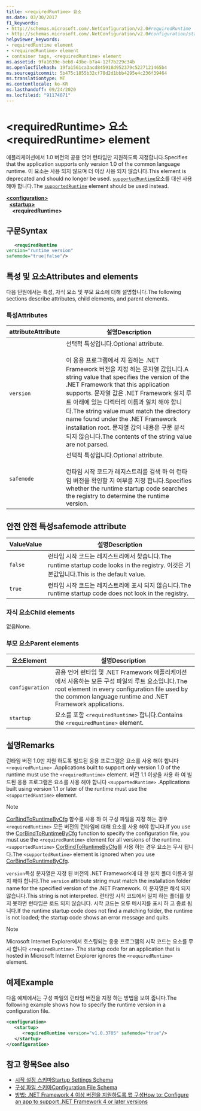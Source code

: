 ```yaml
---
title: <requiredRuntime> 요소
ms.date: 03/30/2017
f1_keywords:
- http://schemas.microsoft.com/.NetConfiguration/v2.0#requiredRuntime
- http://schemas.microsoft.com/.NetConfiguration/v2.0#configuration/startup/requiredRuntime
helpviewer_keywords:
- requiredRuntime element
- <requiredRuntime> element
- container tags, <requiredRuntime> element
ms.assetid: 9fa1639e-beb8-43be-b7a4-12f7b229c34b
ms.openlocfilehash: 19fa1561ca3acd845918d952379c5227121465b4
ms.sourcegitcommit: 5b475c1855b32cf78d2d1bbb4295e4c236f39464
ms.translationtype: MT
ms.contentlocale: ko-KR
ms.lasthandoff: 09/24/2020
ms.locfileid: "91174071"
---
```

# <a name="requiredruntime-element"></a><span data-ttu-id="40d14-102">\<requiredRuntime> 요소</span><span class="sxs-lookup"><span data-stu-id="40d14-102">\<requiredRuntime> element</span></span>

<span data-ttu-id="40d14-103">애플리케이션에서 1.0 버전의 공용 언어 런타임만 지원하도록 지정합니다.</span><span class="sxs-lookup"><span data-stu-id="40d14-103">Specifies that the application supports only version 1.0 of the common language runtime.</span></span> <span data-ttu-id="40d14-104">이 요소는 사용 되지 않으며 더 이상 사용 되지 않습니다.</span><span class="sxs-lookup"><span data-stu-id="40d14-104">This element is deprecated and should no longer be used.</span></span> <span data-ttu-id="40d14-105">[`supportedRuntime`](supportedruntime-element.md)요소를 대신 사용 해야 합니다.</span><span class="sxs-lookup"><span data-stu-id="40d14-105">The [`supportedRuntime`](supportedruntime-element.md) element should be used instead.</span></span>

[**\<configuration>**](../configuration-element.md)  
&nbsp;&nbsp;[**\<startup>**](startup-element.md)  
&nbsp;&nbsp;&nbsp;&nbsp;**\<requiredRuntime>**  

## <a name="syntax"></a><span data-ttu-id="40d14-106">구문</span><span class="sxs-lookup"><span data-stu-id="40d14-106">Syntax</span></span>

```xml
   <requiredRuntime  
version="runtime version"
safemode="true|false"/>
```

## <a name="attributes-and-elements"></a><span data-ttu-id="40d14-107">특성 및 요소</span><span class="sxs-lookup"><span data-stu-id="40d14-107">Attributes and elements</span></span>

<span data-ttu-id="40d14-108">다음 단원에서는 특성, 자식 요소 및 부모 요소에 대해 설명합니다.</span><span class="sxs-lookup"><span data-stu-id="40d14-108">The following sections describe attributes, child elements, and parent elements.</span></span>

### <a name="attributes"></a><span data-ttu-id="40d14-109">특성</span><span class="sxs-lookup"><span data-stu-id="40d14-109">Attributes</span></span>

|<span data-ttu-id="40d14-110">attribute</span><span class="sxs-lookup"><span data-stu-id="40d14-110">Attribute</span></span>|<span data-ttu-id="40d14-111">설명</span><span class="sxs-lookup"><span data-stu-id="40d14-111">Description</span></span>|
|---------------|-----------------|
|`version`|<span data-ttu-id="40d14-112">선택적 특성입니다.</span><span class="sxs-lookup"><span data-stu-id="40d14-112">Optional attribute.</span></span><br /><br /> <span data-ttu-id="40d14-113">이 응용 프로그램에서 지 원하는 .NET Framework 버전을 지정 하는 문자열 값입니다.</span><span class="sxs-lookup"><span data-stu-id="40d14-113">A string value that specifies the version of the .NET Framework that this application supports.</span></span> <span data-ttu-id="40d14-114">문자열 값은 .NET Framework 설치 루트 아래에 있는 디렉터리 이름과 일치 해야 합니다.</span><span class="sxs-lookup"><span data-stu-id="40d14-114">The string value must match the directory name found under the .NET Framework installation root.</span></span> <span data-ttu-id="40d14-115">문자열 값의 내용은 구문 분석 되지 않습니다.</span><span class="sxs-lookup"><span data-stu-id="40d14-115">The contents of the string value are not parsed.</span></span>|
|`safemode`|<span data-ttu-id="40d14-116">선택적 특성입니다.</span><span class="sxs-lookup"><span data-stu-id="40d14-116">Optional attribute.</span></span><br /><br /> <span data-ttu-id="40d14-117">런타임 시작 코드가 레지스트리를 검색 하 여 런타임 버전을 확인할 지 여부를 지정 합니다.</span><span class="sxs-lookup"><span data-stu-id="40d14-117">Specifies whether the runtime startup code searches the registry to determine the runtime version.</span></span>|

## <a name="safemode-attribute"></a><span data-ttu-id="40d14-118">안전 안전 특성</span><span class="sxs-lookup"><span data-stu-id="40d14-118">safemode attribute</span></span>

|<span data-ttu-id="40d14-119">Value</span><span class="sxs-lookup"><span data-stu-id="40d14-119">Value</span></span>|<span data-ttu-id="40d14-120">설명</span><span class="sxs-lookup"><span data-stu-id="40d14-120">Description</span></span>|
|-----------|-----------------|
|`false`|<span data-ttu-id="40d14-121">런타임 시작 코드는 레지스트리에서 찾습니다.</span><span class="sxs-lookup"><span data-stu-id="40d14-121">The runtime startup code looks in the registry.</span></span> <span data-ttu-id="40d14-122">이것은 기본값입니다.</span><span class="sxs-lookup"><span data-stu-id="40d14-122">This is the default value.</span></span>|
|`true`|<span data-ttu-id="40d14-123">런타임 시작 코드는 레지스트리에 표시 되지 않습니다.</span><span class="sxs-lookup"><span data-stu-id="40d14-123">The runtime startup code does not look in the registry.</span></span>|

### <a name="child-elements"></a><span data-ttu-id="40d14-124">자식 요소</span><span class="sxs-lookup"><span data-stu-id="40d14-124">Child elements</span></span>

<span data-ttu-id="40d14-125">없음</span><span class="sxs-lookup"><span data-stu-id="40d14-125">None.</span></span>

### <a name="parent-elements"></a><span data-ttu-id="40d14-126">부모 요소</span><span class="sxs-lookup"><span data-stu-id="40d14-126">Parent elements</span></span>

|<span data-ttu-id="40d14-127">요소</span><span class="sxs-lookup"><span data-stu-id="40d14-127">Element</span></span>|<span data-ttu-id="40d14-128">설명</span><span class="sxs-lookup"><span data-stu-id="40d14-128">Description</span></span>|
|-------------|-----------------|
|`configuration`|<span data-ttu-id="40d14-129">공용 언어 런타임 및 .NET Framework 애플리케이션에서 사용하는 모든 구성 파일의 루트 요소입니다.</span><span class="sxs-lookup"><span data-stu-id="40d14-129">The root element in every configuration file used by the common language runtime and .NET Framework applications.</span></span>|
|`startup`|<span data-ttu-id="40d14-130">요소를 포함 `<requiredRuntime>` 합니다.</span><span class="sxs-lookup"><span data-stu-id="40d14-130">Contains the `<requiredRuntime>` element.</span></span>|

## <a name="remarks"></a><span data-ttu-id="40d14-131">설명</span><span class="sxs-lookup"><span data-stu-id="40d14-131">Remarks</span></span>

 <span data-ttu-id="40d14-132">런타임 버전 1.0만 지원 하도록 빌드된 응용 프로그램은 요소를 사용 해야 합니다 `<requiredRuntime>` .</span><span class="sxs-lookup"><span data-stu-id="40d14-132">Applications built to support only version 1.0 of the runtime must use the `<requiredRuntime>` element.</span></span> <span data-ttu-id="40d14-133">버전 1.1 이상을 사용 하 여 빌드된 응용 프로그램은 요소를 사용 해야 합니다 `<supportedRuntime>` .</span><span class="sxs-lookup"><span data-stu-id="40d14-133">Applications built using version 1.1 or later of the runtime must use the `<supportedRuntime>` element.</span></span>

> [!NOTE]
> <span data-ttu-id="40d14-134">[CorBindToRuntimeByCfg](../../../unmanaged-api/hosting/corbindtoruntimebycfg-function.md) 함수를 사용 하 여 구성 파일을 지정 하는 경우 `<requiredRuntime>` 모든 버전의 런타임에 대해 요소를 사용 해야 합니다.</span><span class="sxs-lookup"><span data-stu-id="40d14-134">If you use the [CorBindToRuntimeByCfg](../../../unmanaged-api/hosting/corbindtoruntimebycfg-function.md) function to specify the configuration file, you must use the `<requiredRuntime>` element for all versions of the runtime.</span></span> <span data-ttu-id="40d14-135">`<supportedRuntime>` [CorBindToRuntimeByCfg](../../../unmanaged-api/hosting/corbindtoruntimebycfg-function.md)를 사용 하는 경우 요소는 무시 됩니다.</span><span class="sxs-lookup"><span data-stu-id="40d14-135">The `<supportedRuntime>` element is ignored when you use [CorBindToRuntimeByCfg](../../../unmanaged-api/hosting/corbindtoruntimebycfg-function.md).</span></span>

 <span data-ttu-id="40d14-136">`version`특성 문자열은 지정 된 버전의 .NET Framework에 대 한 설치 폴더 이름과 일치 해야 합니다.</span><span class="sxs-lookup"><span data-stu-id="40d14-136">The `version` attribute string must match the installation folder name for the specified version of the .NET Framework.</span></span> <span data-ttu-id="40d14-137">이 문자열은 해석 되지 않습니다.</span><span class="sxs-lookup"><span data-stu-id="40d14-137">This string is not interpreted.</span></span> <span data-ttu-id="40d14-138">런타임 시작 코드에서 일치 하는 폴더를 찾지 못하면 런타임은 로드 되지 않습니다. 시작 코드는 오류 메시지를 표시 하 고 종료 됩니다.</span><span class="sxs-lookup"><span data-stu-id="40d14-138">If the runtime startup code does not find a matching folder, the runtime is not loaded; the startup code shows an error message and quits.</span></span>

> [!NOTE]
> <span data-ttu-id="40d14-139">Microsoft Internet Explorer에서 호스팅되는 응용 프로그램의 시작 코드는 요소를 무시 합니다 `<requiredRuntime>` .</span><span class="sxs-lookup"><span data-stu-id="40d14-139">The startup code for an application that is hosted in Microsoft Internet Explorer ignores the `<requiredRuntime>` element.</span></span>

## <a name="example"></a><span data-ttu-id="40d14-140">예제</span><span class="sxs-lookup"><span data-stu-id="40d14-140">Example</span></span>

<span data-ttu-id="40d14-141">다음 예제에서는 구성 파일의 런타임 버전을 지정 하는 방법을 보여 줍니다.</span><span class="sxs-lookup"><span data-stu-id="40d14-141">The following example shows how to specify the runtime version in a configuration file.</span></span>

```xml
<configuration>
   <startup>
      <requiredRuntime version="v1.0.3705" safemode="true"/>
   </startup>
</configuration>
```

## <a name="see-also"></a><span data-ttu-id="40d14-142">참고 항목</span><span class="sxs-lookup"><span data-stu-id="40d14-142">See also</span></span>

- [<span data-ttu-id="40d14-143">시작 설정 스키마</span><span class="sxs-lookup"><span data-stu-id="40d14-143">Startup Settings Schema</span></span>](index.md)
- [<span data-ttu-id="40d14-144">구성 파일 스키마</span><span class="sxs-lookup"><span data-stu-id="40d14-144">Configuration File Schema</span></span>](../index.md)
- [<span data-ttu-id="40d14-145">방법: .NET Framework 4 이상 버전을 지원하도록 앱 구성</span><span class="sxs-lookup"><span data-stu-id="40d14-145">How to: Configure an app to support .NET Framework 4 or later versions</span></span>](../../../migration-guide/how-to-configure-an-app-to-support-net-framework-4-or-4-5.md)
